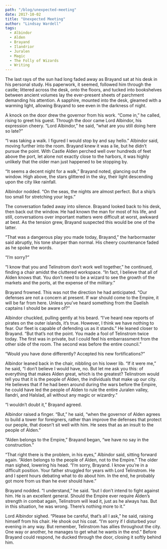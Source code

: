 ```yaml
---
path: "/blog/unexpected-meeting"
date: 2017-10-02
title: "Unexpected Meeting"
author: "Lindsay Wardell"
tags:
  - Albindor
  - Alden
  - Brayand
  - Ilandrior
  - Juralen
  - Magic
  - The Folly of Wizards
  - Writing
---
```

The last rays of the sun had long faded away as Brayand sat at his desk in his personal study. His paperwork, it seemed, followed him through the castle; littered across the desk, onto the floors, and tucked into bookshelves between ancient volumes lay the ever-present sheets of parchment demanding his attention. A sapphire, mounted into the desk, gleamed with a warming light, allowing Brayand to see even in the darkness of night.

A knock on the door drew the governor from his work. “Come in,” he called, rising to greet his guest. Through the door came Lord Albindor, his expression cheery. “Lord Albindor,” he said, “what are you still doing here so late?”

“I was taking a walk. I figured I would stop by and say hello.” Albindor said, moving further into the room. Brayand knew it was a lie, but he didn’t pursue the point. With Castle Alden perched well over hundreds of feet above the port, let alone not exactly close to the harbors, it was highly unlikely that the older man just happened to be stopping by.

“It seems a decent night for a walk,” Brayand noted, glancing out the window. High above, the stars glittered in the sky, their light descending upon the city like rainfall.

Albindor nodded. “On the seas, the nights are almost perfect. But a ship’s too small for stretching your legs.”

The conversation faded away into silence. Brayand looked back to his desk, then back out the window. He had known the man for most of his life, and still, conversations over important matters were difficult at worst, awkward at best. As the tension grew, Brayand suspected this would be one of the latter.

“That was a dangerous play you made today, Brayand,” the harbormaster said abruptly, his tone sharper than normal. His cheery countenance faded as he spoke the words.

“I’m sorry?”

“I know that you and Telinstrom don’t work well together,” he continued, finding a chair amidst the cluttered workspace. “In fact, I believe that all of Alden knows that. You don’t need to be a wizard to see the growth of the markets and the ports, at the expense of the military.”

Brayand frowned. This was not the direction he had anticipated. “Our defenses are not a concern at present. If war should come to the Empire, it will be far from here. Unless you’ve heard something from the Daelish captains I should be aware of?”

Albindor chuckled, pulling gently at his beard. “I’ve heard new reports of pirates on the outer islands, it’s true. However, I think we have nothing to fear. Our fleet is capable of defending us as it stands.” He leaned closer to Brayand. “But that’s not the point. You made a fool of Telinstrom twice today. The first was in private, but I could feel his embarrassment from the other side of the room. The second was before the entire council.”

“Would you have done differently? Accepted his new fortifications?”

Albindor leaned back in the chair, nibbling on his lower lib. “If it were me,” he said, “I don’t believe I would have, no. But let me ask you this: of everything that makes Alden great, which is the greatest? Telinstrom would tell you that it is the people of Alden, the individuals that make up our city. He believes that if he had been around during the wars before the Empire, he could have led the people of Alden to rule the entire Juralen valley, Ilandri, and Halslad, all without any magic or wizardry.”

“I wouldn’t doubt it,” Brayand agreed.

Albindor raised a finger. “But,” he said, “when the governor of Alden agrees to build a tower for foreigners, rather than improve the defenses that protect our people, that doesn’t sit well with him. He sees that as an insult to the people of Alden.”

“Alden belongs to the Empire,” Brayand began, “we have no say in the construction.”

“That right there is the problem, in his eyes,” Albindor said, sitting forward again. “Alden belongs to the people of Alden, not to the Empire.” The older man sighed, lowering his head. “I’m sorry, Brayand. I know you’re in a difficult position. Your father struggled for years with Lord Telinstrom. He and I spent hours debating what to do about him. In the end, he probably got more from us than he ever should have.”

Brayand nodded. “I understand,” he said. “but I don’t intend to fight against him. He is an excellent general. Should the Empire ever require Alden’s strength in combat again, Telinstrom will lead it, just as he always has. But in this situation, he was wrong. There’s nothing more to it.”

Lord Albindor sighed. “Please be careful, that’s all I ask,” he said, raising himself from his chair. He shook out his coat. “I’m sorry if I disturbed your evening in any way. But remember, Telinstrom has allies throughout the city. One way or another, he manages to get what he wants in the end.” Before Brayand could respond, he ducked through the door, closing it softly behind him.